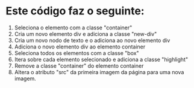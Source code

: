 # Este código faz o seguinte:

1. Seleciona o elemento com a classe "container"
2. Cria um novo elemento div e adiciona a classe "new-div"
3. Cria um novo nodo de texto e o adiciona ao novo elemento div
4. Adiciona o novo elemento div ao elemento container
5. Seleciona todos os elementos com a classe "box"
6. Itera sobre cada elemento selecionado e adiciona a classe "highlight"
7. Remove a classe "container" do elemento container
8. Altera o atributo "src" da primeira imagem da página para uma nova imagem.
